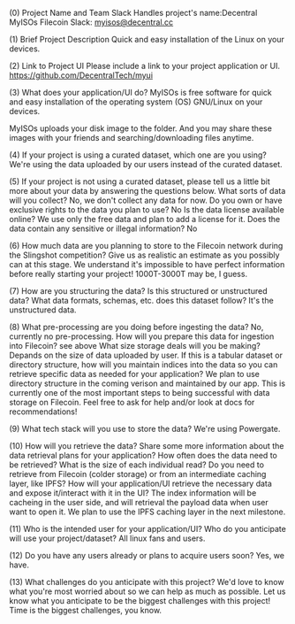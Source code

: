 
(0) Project Name and Team Slack Handles
project's name:Decentral MyISOs
Filecoin Slack: myisos@decentral.cc

(1) Brief Project Description
Quick and easy installation of the Linux on your devices.

(2) Link to Project UI
Please include a link to your project application or UI.
https://github.com/DecentralTech/myui

(3) What does your application/UI do?
MyISOs is free software for quick and easy installation of the operating system (OS) GNU/Linux on your devices.

MyISOs uploads your disk image to the folder. And you may share these images with your friends and searching/downloading files anytime. 

(4) If your project is using a curated dataset, which one are you using?
We're using the data uploaded by our users instead of the curated dataset.

(5) If your project is not using a curated dataset, please tell us a little bit more about your data by answering the questions below.
What sorts of data will you collect?  No, we don't collect any data for now.
Do you own or have exclusive rights to the data you plan to use? No
Is the data license available online? We use only the free data and plan to add a license for it.
Does the data contain any sensitive or illegal information? No

(6) How much data are you planning to store to the Filecoin network during the Slingshot competition?
Give us as realistic an estimate as you possibly can at this stage. We understand it's impossible to have perfect information before really starting your project!
1000T-3000T may be, I guess.

(7) How are you structuring the data?
Is this structured or unstructured data? What data formats, schemas, etc. does this dataset follow?
It's the unstructured data.

(8) What pre-processing are you doing before ingesting the data? No, currently no pre-processing.
How will you prepare this data for ingestion into Filecoin?   see above
What size storage deals will you be making?  Depands on the size of data uploaded by user. 
If this is a tabular dataset or directory structure, how will you maintain indices into the data so you can retrieve specific data as needed for your application? We plan to use directory structure in the coming verison and maintained by our app.
This is currently one of the most important steps to being successful with data storage on Filecoin. Feel free to ask for help and/or look at docs for recommendations!


(9) What tech stack will you use to store the data?
We're using Powergate.

(10) How will you retrieve the data?
Share some more information about the data retrieval plans for your application? How often does the data need to be retrieved? What is the size of each individual read? Do you need to retrieve from Filecoin (colder storage) or from an intermediate caching layer, like IPFS? How will your application/UI retrieve the necessary data and expose it/interact with it in the UI?
The index information will be cacheing in the user side, and will retrieval the payload data when user want to open it. We plan to use the IPFS caching layer in the next milestone.

(11) Who is the intended user for your application/UI? 
Who do you anticipate will use your project/dataset? 
All linux fans and users.

(12) Do you have any users already or plans to acquire users soon?
Yes, we have.

(13) What challenges do you anticipate with this project?
We'd love to know what you're most worried about so we can help as much as possible. Let us know what you anticipate to be the biggest challenges with this project!
Time is the biggest challenges, you know.